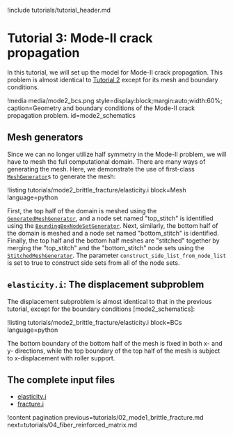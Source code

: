 !include tutorials/tutorial_header.md

# Tutorial 3: Mode-II crack propagation

In this tutorial, we will set up the model for Mode-II crack propagation. This problem is almost identical to [Tutorial 2](tutorials/02_mode1_brittle_fracture.md) except for its mesh and boundary conditions.

!media media/mode2_bcs.png style=display:block;margin:auto;width:60%; caption=Geometry and boundary conditions of the Mode-II crack propagation problem. id=mode2_schematics

## Mesh generators

Since we can no longer utilize half symmetry in the Mode-II problem, we will have to mesh the full computational domain. There are many ways of generating the mesh. Here, we demonstrate the use of first-class [`MeshGenerator`](MeshGenerator.md)s to generate the mesh:

!listing tutorials/mode2_brittle_fracture/elasticity.i
         block=Mesh
         language=python

First, the top half of the domain is meshed using the [`GeneratedMeshGenerator`](GeneratedMeshGenerator.md), and a node set named "top_stitch" is identified using the [`BoundingBoxNodeSetGenerator`](BoundingBoxNodeSetGenerator.md). Next, similarly, the bottom half of the domain is meshed and a node set named "bottom_stitch" is identified. Finally, the top half and the bottom half meshes are "stitched" together by merging the "top_stitch" and the "bottom_stitch" node sets using the [`StitchedMeshGenerator`](StitchMeshGenerator.md). The parameter `construct_side_list_from_node_list` is set to true to construct side sets from all of the node sets.

## `elasticity.i`: The displacement subproblem

The displacement subproblem is almost identical to that in the previous tutorial, except for the boundary conditions [mode2_schematics]:

!listing tutorials/mode2_brittle_fracture/elasticity.i
         block=BCs
         language=python

The bottom boundary of the bottom half of the mesh is fixed in both x- and y- directions, while the top boundary of the top half of the mesh is subject to x-displacement with roller support.

## The complete input files

- [elasticity.i](tutorials/mode2_brittle_fracture/elasticity.i)
- [fracture.i](tutorials/mode2_brittle_fracture/fracture.i)

!content pagination previous=tutorials/02_mode1_brittle_fracture.md
                    next=tutorials/04_fiber_reinforced_matrix.md
